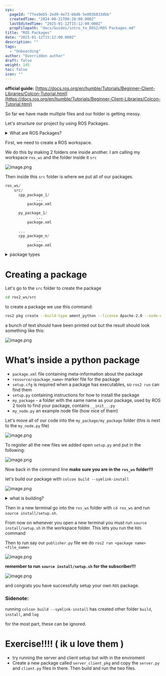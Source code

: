 ```yaml
---
sys:
  pageId: "7fea9eb5-2ed9-4e73-b6d6-5e093b833dbb"
  createdTime: "2024-08-21T00:28:00.000Z"
  lastEditedTime: "2025-01-12T15:12:00.000Z"
  propFilepath: "docs/Guides/intro_to_ROS2/ROS Packages.md"
title: "ROS Packages"
date: "2025-01-12T15:12:00.000Z"
description: ""
tags:
  - "Onboarding"
author: "Overridden author"
draft: false
weight: 145
toc: false
icon: ""
---
```


**official guide:** [https://docs.ros.org/en/humble/Tutorials/Beginner-Client-Libraries/Colcon-Tutorial.html](https://docs.ros.org/en/humble/Tutorials/Beginner-Client-Libraries/Colcon-Tutorial.html)

So far we have made multiple files and our folder is getting messy.

Let's structure our project by using ROS Packages.

<details>

<summary>What are ROS Packages?</summary>

ROS Packages are, as the name implies, packages of code that are highly sharable between ROS developers.

They consist of a folder, `package.xml` file, and source code

```python
      cpp_package_1/
		      ... imagine much code files here ..
          package.xml
```

</details>

First, we need to create a ROS workspace.

We do this by making 2 folders one inside another. I am calling my workspace `ros_ws` and the folder inside it `src`

![image.png](https://prod-files-secure.s3.us-west-2.amazonaws.com/d518164a-d88e-44d1-a4ee-3adb3bd8bce0/70706947-fd18-4537-a67b-e12946812d31/image.png?X-Amz-Algorithm=AWS4-HMAC-SHA256&X-Amz-Content-Sha256=UNSIGNED-PAYLOAD&X-Amz-Credential=ASIAZI2LB466WQTWOJV5%2F20250317%2Fus-west-2%2Fs3%2Faws4_request&X-Amz-Date=20250317T110719Z&X-Amz-Expires=3600&X-Amz-Security-Token=IQoJb3JpZ2luX2VjEOr%2F%2F%2F%2F%2F%2F%2F%2F%2F%2FwEaCXVzLXdlc3QtMiJGMEQCIESOdtwAFiq6nEYe3UHdCeTwGDPvH4KHxC3r%2BjmSjN%2BfAiA3s9%2FiURYFl5pvpcvfTwOqEdB%2BXimw6SzObDeds8g50yr%2FAwhDEAAaDDYzNzQyMzE4MzgwNSIMDw933VeEI8HjucgJKtwDnNkpo6JeX4s6ZDpuOQWa0DZIW%2BldBm8urBAdAHljBWy10mfSiM%2BlfT5zSmU%2F0PcBaw6gvHaD10NDhLGop%2BBmwMv6nMepUXOVLouQkuIkn68YIs%2FdY9G1I0c6OKfUmCWZaxWIF1IriRy9bluvmODXEO1yasREqiw8j4GE4DSLt4uQsHrpOZe%2FUA5G0I4V%2BZ5FPZK3%2BYkv2WKWpxOGikQVTE9dZSJj%2BXBuL7UjB2Odm0NovPked1qO%2BMXcl1dr1Dcb6abQYFgJAqeCbb6PK2FD2q552RYHLfn6tx3HMV8kdVDh6NEQmTmCewVmiG2qgwtLSpObab%2FFMgiTlWHnJb43fUnwbpqU7aEF7g2%2BGh%2FC8oh625shg%2B6SyjfDs%2Fbj712bqn0sY9tdnV9%2F8biMIbKybi0HH66S81AcQ92EiDMOFtGe5zD5SI4xDtEK7mJPChfFWHIulMYyWldvAD93cHrdzVFQjl12f%2FBaMX6TvUJOayNoKWA5Z3duD3PwA0YVBqtBz8%2FleIigHsq0HCxuDRSjtVH6cPvl6ndCVZiLYpoC49L0rn%2FHqbRfb9%2ByGm%2F5J1e8%2BL4sgyeR5X%2B%2FVBfr%2FjzB%2BJWFjwB%2FOb08G1EqEkZuVrhVWZzJaaEAuicGf%2Bsw3OzfvgY6pgH1t1%2FoPutv3Yy1Bnz4AopxfMNrlkv6bkdwhzudwghDgnTHJxlflsSUY4EPnQY0HdofmtsWYOcXnbVKkLtTLxGHkjhbPC8hd%2FN96I14WaKq3PKqspBnv6ID%2BgoUhSiNLw820EPPWTmqchMqC083Ku6LzdXyUx0SLS%2FUzLkaQnIHmH7M%2FTuWLYdU%2BKTVWW%2BHaFt05eIgcz%2BIXmUMeyMfhZiCfDq0L1%2FF&X-Amz-Signature=54fc4c8719780acfc8347043f6dbe65055af3fbe6d72bd3c51e4fc1a5abe6e74&X-Amz-SignedHeaders=host&x-id=GetObject)

Then inside this `src` folder is where we put all of our packages.

```python
ros_ws/
    src/
      cpp_package_1/
		      ...
          package.xml

      py_package_1/
		      ...
          package.xml

      ...
      cpp_package_n/
		      ...
          package.xml

```

<details>

<summary>package types</summary>

packages can be either `C++` or python.

the intern file structure is different for each but for this guide we will stick to creating python packages

</details>

# Creating a package

Let's go to the `src` folder to create the package

```bash
cd ros2_ws/src
```

to create a package we use this command:

```bash
ros2 pkg create --build-type ament_python --license Apache-2.0 --node-name my_node my_package
```

a bunch of text should have been printed out but the result should look something like this:

![image.png](https://prod-files-secure.s3.us-west-2.amazonaws.com/d518164a-d88e-44d1-a4ee-3adb3bd8bce0/e6cf1e3f-8512-4a3e-b131-079f800bf3e8/image.png?X-Amz-Algorithm=AWS4-HMAC-SHA256&X-Amz-Content-Sha256=UNSIGNED-PAYLOAD&X-Amz-Credential=ASIAZI2LB466WQTWOJV5%2F20250317%2Fus-west-2%2Fs3%2Faws4_request&X-Amz-Date=20250317T110719Z&X-Amz-Expires=3600&X-Amz-Security-Token=IQoJb3JpZ2luX2VjEOr%2F%2F%2F%2F%2F%2F%2F%2F%2F%2FwEaCXVzLXdlc3QtMiJGMEQCIESOdtwAFiq6nEYe3UHdCeTwGDPvH4KHxC3r%2BjmSjN%2BfAiA3s9%2FiURYFl5pvpcvfTwOqEdB%2BXimw6SzObDeds8g50yr%2FAwhDEAAaDDYzNzQyMzE4MzgwNSIMDw933VeEI8HjucgJKtwDnNkpo6JeX4s6ZDpuOQWa0DZIW%2BldBm8urBAdAHljBWy10mfSiM%2BlfT5zSmU%2F0PcBaw6gvHaD10NDhLGop%2BBmwMv6nMepUXOVLouQkuIkn68YIs%2FdY9G1I0c6OKfUmCWZaxWIF1IriRy9bluvmODXEO1yasREqiw8j4GE4DSLt4uQsHrpOZe%2FUA5G0I4V%2BZ5FPZK3%2BYkv2WKWpxOGikQVTE9dZSJj%2BXBuL7UjB2Odm0NovPked1qO%2BMXcl1dr1Dcb6abQYFgJAqeCbb6PK2FD2q552RYHLfn6tx3HMV8kdVDh6NEQmTmCewVmiG2qgwtLSpObab%2FFMgiTlWHnJb43fUnwbpqU7aEF7g2%2BGh%2FC8oh625shg%2B6SyjfDs%2Fbj712bqn0sY9tdnV9%2F8biMIbKybi0HH66S81AcQ92EiDMOFtGe5zD5SI4xDtEK7mJPChfFWHIulMYyWldvAD93cHrdzVFQjl12f%2FBaMX6TvUJOayNoKWA5Z3duD3PwA0YVBqtBz8%2FleIigHsq0HCxuDRSjtVH6cPvl6ndCVZiLYpoC49L0rn%2FHqbRfb9%2ByGm%2F5J1e8%2BL4sgyeR5X%2B%2FVBfr%2FjzB%2BJWFjwB%2FOb08G1EqEkZuVrhVWZzJaaEAuicGf%2Bsw3OzfvgY6pgH1t1%2FoPutv3Yy1Bnz4AopxfMNrlkv6bkdwhzudwghDgnTHJxlflsSUY4EPnQY0HdofmtsWYOcXnbVKkLtTLxGHkjhbPC8hd%2FN96I14WaKq3PKqspBnv6ID%2BgoUhSiNLw820EPPWTmqchMqC083Ku6LzdXyUx0SLS%2FUzLkaQnIHmH7M%2FTuWLYdU%2BKTVWW%2BHaFt05eIgcz%2BIXmUMeyMfhZiCfDq0L1%2FF&X-Amz-Signature=9e5042f074ecf3d247babadca2f58e09b2cc8b98f3a33d0099c545b26595b1be&X-Amz-SignedHeaders=host&x-id=GetObject)

# What’s inside a python package

- `package.xml` file containing meta-information about the package
- `resource/<package_name>` marker file for the package
- `setup.cfg` is required when a package has executables, so `ros2 run` can find them
- `setup.py` containing instructions for how to install the package
- `my_package` - a folder with the same name as your package, used by ROS 2 tools to find your package, contains `__init__.py`
- `my_node.py` an example node file (how nice of them)

Let's move all of our code into the `my_package/my_package` folder (this is next to the `my_node.py` file)

![image.png](https://prod-files-secure.s3.us-west-2.amazonaws.com/d518164a-d88e-44d1-a4ee-3adb3bd8bce0/9ce58f11-0da9-4d3e-b86d-506a9685d378/image.png?X-Amz-Algorithm=AWS4-HMAC-SHA256&X-Amz-Content-Sha256=UNSIGNED-PAYLOAD&X-Amz-Credential=ASIAZI2LB466WQTWOJV5%2F20250317%2Fus-west-2%2Fs3%2Faws4_request&X-Amz-Date=20250317T110719Z&X-Amz-Expires=3600&X-Amz-Security-Token=IQoJb3JpZ2luX2VjEOr%2F%2F%2F%2F%2F%2F%2F%2F%2F%2FwEaCXVzLXdlc3QtMiJGMEQCIESOdtwAFiq6nEYe3UHdCeTwGDPvH4KHxC3r%2BjmSjN%2BfAiA3s9%2FiURYFl5pvpcvfTwOqEdB%2BXimw6SzObDeds8g50yr%2FAwhDEAAaDDYzNzQyMzE4MzgwNSIMDw933VeEI8HjucgJKtwDnNkpo6JeX4s6ZDpuOQWa0DZIW%2BldBm8urBAdAHljBWy10mfSiM%2BlfT5zSmU%2F0PcBaw6gvHaD10NDhLGop%2BBmwMv6nMepUXOVLouQkuIkn68YIs%2FdY9G1I0c6OKfUmCWZaxWIF1IriRy9bluvmODXEO1yasREqiw8j4GE4DSLt4uQsHrpOZe%2FUA5G0I4V%2BZ5FPZK3%2BYkv2WKWpxOGikQVTE9dZSJj%2BXBuL7UjB2Odm0NovPked1qO%2BMXcl1dr1Dcb6abQYFgJAqeCbb6PK2FD2q552RYHLfn6tx3HMV8kdVDh6NEQmTmCewVmiG2qgwtLSpObab%2FFMgiTlWHnJb43fUnwbpqU7aEF7g2%2BGh%2FC8oh625shg%2B6SyjfDs%2Fbj712bqn0sY9tdnV9%2F8biMIbKybi0HH66S81AcQ92EiDMOFtGe5zD5SI4xDtEK7mJPChfFWHIulMYyWldvAD93cHrdzVFQjl12f%2FBaMX6TvUJOayNoKWA5Z3duD3PwA0YVBqtBz8%2FleIigHsq0HCxuDRSjtVH6cPvl6ndCVZiLYpoC49L0rn%2FHqbRfb9%2ByGm%2F5J1e8%2BL4sgyeR5X%2B%2FVBfr%2FjzB%2BJWFjwB%2FOb08G1EqEkZuVrhVWZzJaaEAuicGf%2Bsw3OzfvgY6pgH1t1%2FoPutv3Yy1Bnz4AopxfMNrlkv6bkdwhzudwghDgnTHJxlflsSUY4EPnQY0HdofmtsWYOcXnbVKkLtTLxGHkjhbPC8hd%2FN96I14WaKq3PKqspBnv6ID%2BgoUhSiNLw820EPPWTmqchMqC083Ku6LzdXyUx0SLS%2FUzLkaQnIHmH7M%2FTuWLYdU%2BKTVWW%2BHaFt05eIgcz%2BIXmUMeyMfhZiCfDq0L1%2FF&X-Amz-Signature=ae8714e1e8ef3dcd5c1e1eb3b343c75b2ef4dd24c872033f2967530ffd3a469b&X-Amz-SignedHeaders=host&x-id=GetObject)

To register all the new files we added open `setup.py` and put in the following:

![image.png](https://prod-files-secure.s3.us-west-2.amazonaws.com/d518164a-d88e-44d1-a4ee-3adb3bd8bce0/1cd7c262-4cae-4496-9d75-c178537d24a2/image.png?X-Amz-Algorithm=AWS4-HMAC-SHA256&X-Amz-Content-Sha256=UNSIGNED-PAYLOAD&X-Amz-Credential=ASIAZI2LB466WQTWOJV5%2F20250317%2Fus-west-2%2Fs3%2Faws4_request&X-Amz-Date=20250317T110719Z&X-Amz-Expires=3600&X-Amz-Security-Token=IQoJb3JpZ2luX2VjEOr%2F%2F%2F%2F%2F%2F%2F%2F%2F%2FwEaCXVzLXdlc3QtMiJGMEQCIESOdtwAFiq6nEYe3UHdCeTwGDPvH4KHxC3r%2BjmSjN%2BfAiA3s9%2FiURYFl5pvpcvfTwOqEdB%2BXimw6SzObDeds8g50yr%2FAwhDEAAaDDYzNzQyMzE4MzgwNSIMDw933VeEI8HjucgJKtwDnNkpo6JeX4s6ZDpuOQWa0DZIW%2BldBm8urBAdAHljBWy10mfSiM%2BlfT5zSmU%2F0PcBaw6gvHaD10NDhLGop%2BBmwMv6nMepUXOVLouQkuIkn68YIs%2FdY9G1I0c6OKfUmCWZaxWIF1IriRy9bluvmODXEO1yasREqiw8j4GE4DSLt4uQsHrpOZe%2FUA5G0I4V%2BZ5FPZK3%2BYkv2WKWpxOGikQVTE9dZSJj%2BXBuL7UjB2Odm0NovPked1qO%2BMXcl1dr1Dcb6abQYFgJAqeCbb6PK2FD2q552RYHLfn6tx3HMV8kdVDh6NEQmTmCewVmiG2qgwtLSpObab%2FFMgiTlWHnJb43fUnwbpqU7aEF7g2%2BGh%2FC8oh625shg%2B6SyjfDs%2Fbj712bqn0sY9tdnV9%2F8biMIbKybi0HH66S81AcQ92EiDMOFtGe5zD5SI4xDtEK7mJPChfFWHIulMYyWldvAD93cHrdzVFQjl12f%2FBaMX6TvUJOayNoKWA5Z3duD3PwA0YVBqtBz8%2FleIigHsq0HCxuDRSjtVH6cPvl6ndCVZiLYpoC49L0rn%2FHqbRfb9%2ByGm%2F5J1e8%2BL4sgyeR5X%2B%2FVBfr%2FjzB%2BJWFjwB%2FOb08G1EqEkZuVrhVWZzJaaEAuicGf%2Bsw3OzfvgY6pgH1t1%2FoPutv3Yy1Bnz4AopxfMNrlkv6bkdwhzudwghDgnTHJxlflsSUY4EPnQY0HdofmtsWYOcXnbVKkLtTLxGHkjhbPC8hd%2FN96I14WaKq3PKqspBnv6ID%2BgoUhSiNLw820EPPWTmqchMqC083Ku6LzdXyUx0SLS%2FUzLkaQnIHmH7M%2FTuWLYdU%2BKTVWW%2BHaFt05eIgcz%2BIXmUMeyMfhZiCfDq0L1%2FF&X-Amz-Signature=60b919c4480b2f9bce21b6e3ad964e2db62232337920d8275787eeb31cb0f076&X-Amz-SignedHeaders=host&x-id=GetObject)

Now back in the command line **make sure you are in the** **`ros_ws`** **folder!!!**

let's build our package with `colcon build --symlink-install`

![image.png](https://prod-files-secure.s3.us-west-2.amazonaws.com/d518164a-d88e-44d1-a4ee-3adb3bd8bce0/2f2a0d27-b173-48fd-b189-5f5c0ce65619/image.png?X-Amz-Algorithm=AWS4-HMAC-SHA256&X-Amz-Content-Sha256=UNSIGNED-PAYLOAD&X-Amz-Credential=ASIAZI2LB466WQTWOJV5%2F20250317%2Fus-west-2%2Fs3%2Faws4_request&X-Amz-Date=20250317T110719Z&X-Amz-Expires=3600&X-Amz-Security-Token=IQoJb3JpZ2luX2VjEOr%2F%2F%2F%2F%2F%2F%2F%2F%2F%2FwEaCXVzLXdlc3QtMiJGMEQCIESOdtwAFiq6nEYe3UHdCeTwGDPvH4KHxC3r%2BjmSjN%2BfAiA3s9%2FiURYFl5pvpcvfTwOqEdB%2BXimw6SzObDeds8g50yr%2FAwhDEAAaDDYzNzQyMzE4MzgwNSIMDw933VeEI8HjucgJKtwDnNkpo6JeX4s6ZDpuOQWa0DZIW%2BldBm8urBAdAHljBWy10mfSiM%2BlfT5zSmU%2F0PcBaw6gvHaD10NDhLGop%2BBmwMv6nMepUXOVLouQkuIkn68YIs%2FdY9G1I0c6OKfUmCWZaxWIF1IriRy9bluvmODXEO1yasREqiw8j4GE4DSLt4uQsHrpOZe%2FUA5G0I4V%2BZ5FPZK3%2BYkv2WKWpxOGikQVTE9dZSJj%2BXBuL7UjB2Odm0NovPked1qO%2BMXcl1dr1Dcb6abQYFgJAqeCbb6PK2FD2q552RYHLfn6tx3HMV8kdVDh6NEQmTmCewVmiG2qgwtLSpObab%2FFMgiTlWHnJb43fUnwbpqU7aEF7g2%2BGh%2FC8oh625shg%2B6SyjfDs%2Fbj712bqn0sY9tdnV9%2F8biMIbKybi0HH66S81AcQ92EiDMOFtGe5zD5SI4xDtEK7mJPChfFWHIulMYyWldvAD93cHrdzVFQjl12f%2FBaMX6TvUJOayNoKWA5Z3duD3PwA0YVBqtBz8%2FleIigHsq0HCxuDRSjtVH6cPvl6ndCVZiLYpoC49L0rn%2FHqbRfb9%2ByGm%2F5J1e8%2BL4sgyeR5X%2B%2FVBfr%2FjzB%2BJWFjwB%2FOb08G1EqEkZuVrhVWZzJaaEAuicGf%2Bsw3OzfvgY6pgH1t1%2FoPutv3Yy1Bnz4AopxfMNrlkv6bkdwhzudwghDgnTHJxlflsSUY4EPnQY0HdofmtsWYOcXnbVKkLtTLxGHkjhbPC8hd%2FN96I14WaKq3PKqspBnv6ID%2BgoUhSiNLw820EPPWTmqchMqC083Ku6LzdXyUx0SLS%2FUzLkaQnIHmH7M%2FTuWLYdU%2BKTVWW%2BHaFt05eIgcz%2BIXmUMeyMfhZiCfDq0L1%2FF&X-Amz-Signature=9e2f7d0d4b4f37a0b1ea5fc88f7126df806a009615f33542a80f569c83f2be05&X-Amz-SignedHeaders=host&x-id=GetObject)

<details>

<summary>what is building?</summary>

if you are a CS major at Rose-Hulman you will learn the answer to this in CSSE132

but TLDR; is it combines all the code files into one program that can be run easily 

</details>

Then in a new terminal go into the `ros_ws` folder with `cd ros_ws` and run `source install/setup.sh`. 

From now on whenever you open a new terminal you must run `source install/setup.sh` in the workspace folder. This lets you run the `ROS` command

Then to run say our `publisher.py` file we do `ros2 run <package name> <file_name>`

![image.png](https://prod-files-secure.s3.us-west-2.amazonaws.com/d518164a-d88e-44d1-a4ee-3adb3bd8bce0/4f4b1219-3a44-4632-aa0a-ce3471699f59/image.png?X-Amz-Algorithm=AWS4-HMAC-SHA256&X-Amz-Content-Sha256=UNSIGNED-PAYLOAD&X-Amz-Credential=ASIAZI2LB466WQTWOJV5%2F20250317%2Fus-west-2%2Fs3%2Faws4_request&X-Amz-Date=20250317T110719Z&X-Amz-Expires=3600&X-Amz-Security-Token=IQoJb3JpZ2luX2VjEOr%2F%2F%2F%2F%2F%2F%2F%2F%2F%2FwEaCXVzLXdlc3QtMiJGMEQCIESOdtwAFiq6nEYe3UHdCeTwGDPvH4KHxC3r%2BjmSjN%2BfAiA3s9%2FiURYFl5pvpcvfTwOqEdB%2BXimw6SzObDeds8g50yr%2FAwhDEAAaDDYzNzQyMzE4MzgwNSIMDw933VeEI8HjucgJKtwDnNkpo6JeX4s6ZDpuOQWa0DZIW%2BldBm8urBAdAHljBWy10mfSiM%2BlfT5zSmU%2F0PcBaw6gvHaD10NDhLGop%2BBmwMv6nMepUXOVLouQkuIkn68YIs%2FdY9G1I0c6OKfUmCWZaxWIF1IriRy9bluvmODXEO1yasREqiw8j4GE4DSLt4uQsHrpOZe%2FUA5G0I4V%2BZ5FPZK3%2BYkv2WKWpxOGikQVTE9dZSJj%2BXBuL7UjB2Odm0NovPked1qO%2BMXcl1dr1Dcb6abQYFgJAqeCbb6PK2FD2q552RYHLfn6tx3HMV8kdVDh6NEQmTmCewVmiG2qgwtLSpObab%2FFMgiTlWHnJb43fUnwbpqU7aEF7g2%2BGh%2FC8oh625shg%2B6SyjfDs%2Fbj712bqn0sY9tdnV9%2F8biMIbKybi0HH66S81AcQ92EiDMOFtGe5zD5SI4xDtEK7mJPChfFWHIulMYyWldvAD93cHrdzVFQjl12f%2FBaMX6TvUJOayNoKWA5Z3duD3PwA0YVBqtBz8%2FleIigHsq0HCxuDRSjtVH6cPvl6ndCVZiLYpoC49L0rn%2FHqbRfb9%2ByGm%2F5J1e8%2BL4sgyeR5X%2B%2FVBfr%2FjzB%2BJWFjwB%2FOb08G1EqEkZuVrhVWZzJaaEAuicGf%2Bsw3OzfvgY6pgH1t1%2FoPutv3Yy1Bnz4AopxfMNrlkv6bkdwhzudwghDgnTHJxlflsSUY4EPnQY0HdofmtsWYOcXnbVKkLtTLxGHkjhbPC8hd%2FN96I14WaKq3PKqspBnv6ID%2BgoUhSiNLw820EPPWTmqchMqC083Ku6LzdXyUx0SLS%2FUzLkaQnIHmH7M%2FTuWLYdU%2BKTVWW%2BHaFt05eIgcz%2BIXmUMeyMfhZiCfDq0L1%2FF&X-Amz-Signature=f75e029575afe190814f17a79c07bf5040d15298d79aa9d1cd548430e798eedd&X-Amz-SignedHeaders=host&x-id=GetObject)

**remember to run** **`source install/setup.sh`** **for the subscriber!!!**

![image.png](https://prod-files-secure.s3.us-west-2.amazonaws.com/d518164a-d88e-44d1-a4ee-3adb3bd8bce0/02121119-dad4-49ec-8356-c956108b4243/image.png?X-Amz-Algorithm=AWS4-HMAC-SHA256&X-Amz-Content-Sha256=UNSIGNED-PAYLOAD&X-Amz-Credential=ASIAZI2LB466WQTWOJV5%2F20250317%2Fus-west-2%2Fs3%2Faws4_request&X-Amz-Date=20250317T110719Z&X-Amz-Expires=3600&X-Amz-Security-Token=IQoJb3JpZ2luX2VjEOr%2F%2F%2F%2F%2F%2F%2F%2F%2F%2FwEaCXVzLXdlc3QtMiJGMEQCIESOdtwAFiq6nEYe3UHdCeTwGDPvH4KHxC3r%2BjmSjN%2BfAiA3s9%2FiURYFl5pvpcvfTwOqEdB%2BXimw6SzObDeds8g50yr%2FAwhDEAAaDDYzNzQyMzE4MzgwNSIMDw933VeEI8HjucgJKtwDnNkpo6JeX4s6ZDpuOQWa0DZIW%2BldBm8urBAdAHljBWy10mfSiM%2BlfT5zSmU%2F0PcBaw6gvHaD10NDhLGop%2BBmwMv6nMepUXOVLouQkuIkn68YIs%2FdY9G1I0c6OKfUmCWZaxWIF1IriRy9bluvmODXEO1yasREqiw8j4GE4DSLt4uQsHrpOZe%2FUA5G0I4V%2BZ5FPZK3%2BYkv2WKWpxOGikQVTE9dZSJj%2BXBuL7UjB2Odm0NovPked1qO%2BMXcl1dr1Dcb6abQYFgJAqeCbb6PK2FD2q552RYHLfn6tx3HMV8kdVDh6NEQmTmCewVmiG2qgwtLSpObab%2FFMgiTlWHnJb43fUnwbpqU7aEF7g2%2BGh%2FC8oh625shg%2B6SyjfDs%2Fbj712bqn0sY9tdnV9%2F8biMIbKybi0HH66S81AcQ92EiDMOFtGe5zD5SI4xDtEK7mJPChfFWHIulMYyWldvAD93cHrdzVFQjl12f%2FBaMX6TvUJOayNoKWA5Z3duD3PwA0YVBqtBz8%2FleIigHsq0HCxuDRSjtVH6cPvl6ndCVZiLYpoC49L0rn%2FHqbRfb9%2ByGm%2F5J1e8%2BL4sgyeR5X%2B%2FVBfr%2FjzB%2BJWFjwB%2FOb08G1EqEkZuVrhVWZzJaaEAuicGf%2Bsw3OzfvgY6pgH1t1%2FoPutv3Yy1Bnz4AopxfMNrlkv6bkdwhzudwghDgnTHJxlflsSUY4EPnQY0HdofmtsWYOcXnbVKkLtTLxGHkjhbPC8hd%2FN96I14WaKq3PKqspBnv6ID%2BgoUhSiNLw820EPPWTmqchMqC083Ku6LzdXyUx0SLS%2FUzLkaQnIHmH7M%2FTuWLYdU%2BKTVWW%2BHaFt05eIgcz%2BIXmUMeyMfhZiCfDq0L1%2FF&X-Amz-Signature=9a66d6fc0d82165f3414c9c054babbdd7e9705a2f6986d34ab2e618c3a43b177&X-Amz-SignedHeaders=host&x-id=GetObject)

and congrats you have successfully setup your own `ROS` package.

### Sidenote:

running `colcon build --symlink-install` has created other folder `build`, `install`, and `log`

for the most part, these can be ignored.

# Exercise!!!! ( ik u love them )

- try running the server and client setup but with in the enviroment
- Create a new package called `server_client_pkg` and copy the `server.py` and `client.py` files in there. Then build and run the two files.
